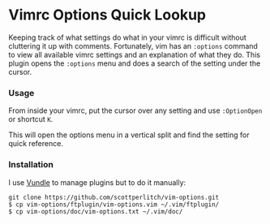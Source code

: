 # Vimrc Options Quick Lookup

Keeping track of what settings do what in your vimrc is difficult without cluttering it up with comments. Fortunately, vim has an `:options` command to view all available vimrc settings and an explanation of what they do. This plugin opens the `:options` menu and does a search of the setting under the cursor.

### Usage

From inside your vimrc, put the cursor over any setting and use `:OptionOpen` or shortcut `K`.

This will open the options menu in a vertical split and find the setting for quick reference.

### Installation

I use [Vundle](https://github.com/gmarik/Vundle.vim) to manage plugins but to do it manually:

    git clone https://github.com/scottperlitch/vim-options.git
    $ cp vim-options/ftplugin/vim-options.vim ~/.vim/ftplugin/
    $ cp vim-options/doc/vim-options.txt ~/.vim/doc/
